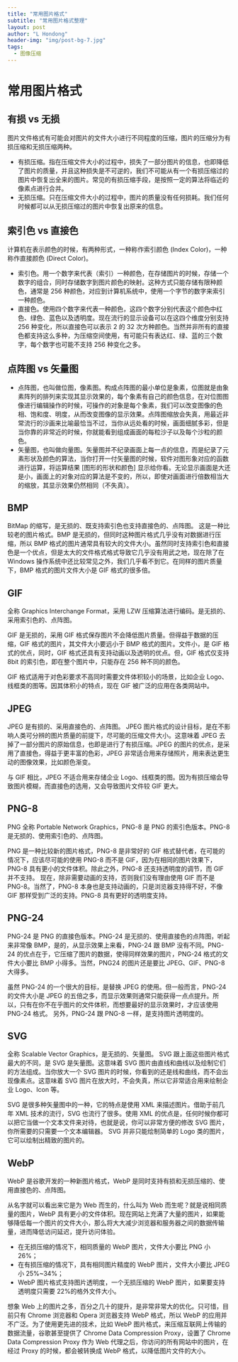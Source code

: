 ```yaml
---
title: "常用图片格式"
subtitle: "常用图片格式整理"
layout: post
author: "L Hondong"
header-img: "img/post-bg-7.jpg"
tags:
  - 图像压缩
---
```


# 常用图片格式

## 有损 vs 无损

图片文件格式有可能会对图片的文件大小进行不同程度的压缩，图片的压缩分为有损压缩和无损压缩两种。

- 有损压缩。指在压缩文件大小的过程中，损失了一部分图片的信息，也即降低了图片的质量，并且这种损失是不可逆的，我们不可能从有一个有损压缩过的图片中恢复出全来的图片。常见的有损压缩手段，是按照一定的算法将临近的像素点进行合并。
- 无损压缩。只在压缩文件大小的过程中，图片的质量没有任何损耗。我们任何时候都可以从无损压缩过的图片中恢复出原来的信息。

## 索引色 vs 直接色

计算机在表示颜色的时候，有两种形式，一种称作索引颜色 (Index Color)，一种称作直接颜色 (Direct Color)。

- 索引色。用一个数字来代表（索引）一种颜色，在存储图片的时候，存储一个数字的组合，同时存储数字到图片颜色的映射。这种方式只能存储有限种颜色，通常是 256 种颜色，对应到计算机系统中，使用一个字节的数字来索引一种颜色。
- 直接色。使用四个数字来代表一种颜色，这四个数字分别代表这个颜色中红色、绿色、蓝色以及透明度。现在流行的显示设备可以在这四个维度分别支持 256 种变化，所以直接色可以表示 2 的 32 次方种颜色。当然并非所有的直接色都支持这么多种，为压缩空间使用，有可能只有表达红、绿、蓝的三个数字，每个数字也可能不支持 256 种变化之多。

## 点阵图 vs 矢量图

- 点阵图，也叫做位图，像素图。构成点阵图的最小单位是象素，位图就是由象素阵列的排列来实现其显示效果的，每个象素有自己的颜色信息，在对位图图像进行编辑操作的时候，可操作的对象是每个象素，我们可以改变图像的色相、饱和度、明度，从而改变图像的显示效果。点阵图缩放会失真，用最近非常流行的沙画来比喻最恰当不过，当你从远处看的时候，画面细腻多彩，但是当你靠的非常近的时候，你就能看到组成画面的每粒沙子以及每个沙粒的颜色。
- 矢量图，也叫做向量图。矢量图并不纪录画面上每一点的信息，而是纪录了元素形状及颜色的算法，当你打开一付矢量图的时候，软件对图形象对应的函数进行运算，将运算结果 [图形的形状和颜色] 显示给你看。无论显示画面是大还是小，画面上的对象对应的算法是不变的，所以，即使对画面进行倍数相当大的缩放，其显示效果仍然相同（不失真）。

## BMP

BitMap 的缩写，是无损的、既支持索引色也支持直接色的、点阵图。
这是一种比较老的图片格式。BMP 是无损的，但同时这种图片格式几乎没有对数据进行压缩，所以 BMP 格式的图片通常具有较大的文件大小。虽然同时支持索引色和直接色是一个优点，但是太大的文件格式格式导致它几乎没有用武之地，现在除了在 Windows 操作系统中还比较常见之外，我们几乎看不到它。在同样的图片质量下，BMP 格式的图片文件大小是 GIF 格式的很多倍。

## GIF

全称 Graphics Interchange Format，采用 LZW 压缩算法进行编码。是无损的、采用索引色的、点阵图。

GIF 是无损的，采用 GIF 格式保存图片不会降低图片质量。但得益于数据的压缩，GIF 格式的图片，其文件大小要远小于 BMP 格式的图片。文件小，是 GIF 格式的优点，同时，GIF 格式还具有支持动画以及透明的优点。但，GIF 格式仅支持 8bit 的索引色，即在整个图片中，只能存在 256 种不同的颜色。

GIF 格式适用于对色彩要求不高同时需要文件体积较小的场景，比如企业 Logo、线框类的图等。因其体积小的特点，现在 GIF 被广泛的应用在各类网站中。

## JPEG

JPEG 是有损的、采用直接色的、点阵图。
JPEG 图片格式的设计目标，是在不影响人类可分辨的图片质量的前提下，尽可能的压缩文件大小。这意味着 JPEG 去掉了一部分图片的原始信息，也即是进行了有损压缩。JPEG 的图片的优点，是采用了直接色，得益于更丰富的色彩，JPEG 非常适合用来存储照片，用来表达更生动的图像效果，比如颜色渐变。

与 GIF 相比，JPEG 不适合用来存储企业 Logo、线框类的图。因为有损压缩会导致图片模糊，而直接色的选用，又会导致图片文件较 GIF 更大。

## PNG-8

PNG 全称 Portable Network Graphics，PNG-8 是 PNG 的索引色版本。PNG-8 是无损的、使用索引色的、点阵图。

PNG 是一种比较新的图片格式，PNG-8 是非常好的 GIF 格式替代者，在可能的情况下，应该尽可能的使用 PNG-8 而不是 GIF，因为在相同的图片效果下，PNG-8 具有更小的文件体积。除此之外，PNG-8 还支持透明度的调节，而 GIF 并不支持。 现在，除非需要动画的支持，否则我们没有理由使用 GIF 而不是 PNG-8。当然了，PNG-8 本身也是支持动画的，只是浏览器支持得不好，不像 GIF 那样受到广泛的支持。PNG-8 具有更好的透明度支持。

## PNG-24

PNG-24 是 PNG 的直接色版本。PNG-24 是无损的、使用直接色的点阵图，听起来非常像 BMP，是的，从显示效果上来看，PNG-24 跟 BMP 没有不同。PNG-24 的优点在于，它压缩了图片的数据，使得同样效果的图片，PNG-24 格式的文件大小要比 BMP 小得多。当然，PNG24 的图片还是要比 JPEG、GIF、PNG-8 大得多。

虽然 PNG-24 的一个很大的目标，是替换 JPEG 的使用。但一般而言，PNG-24 的文件大小是 JPEG 的五倍之多，而显示效果则通常只能获得一点点提升。所以，只有在你不在乎图片的文件体积，而想要最好的显示效果时，才应该使用 PNG-24 格式。 另外，PNG-24 跟 PNG-8 一样，是支持图片透明度的。

## SVG

全称 Scalable Vector Graphics，是无损的、矢量图。
SVG 跟上面这些图片格式最大的不同，是 SVG 是矢量图。这意味着 SVG 图片由直线和曲线以及绘制它们的方法组成。当你放大一个 SVG 图片的时候，你看到的还是线和曲线，而不会出现像素点。这意味着 SVG 图片在放大时，不会失真，所以它非常适合用来绘制企业 Logo、Icon 等。

SVG 是很多种矢量图中的一种，它的特点是使用 XML 来描述图片。借助于前几年 XML 技术的流行，SVG 也流行了很多。使用 XML 的优点是，任何时候你都可以把它当做一个文本文件来对待，也就是说，你可以非常方便的修改 SVG 图片，你所需要的只需要一个文本编辑器。
SVG 并非只能绘制简单的 Logo 类的图片，它可以绘制出精致的图片的。

## WebP

WebP 是谷歌开发的一种新图片格式，WebP 是同时支持有损和无损压缩的、使用直接色的、点阵图。

从名字就可以看出来它是为 Web 而生的，什么叫为 Web 而生呢？就是说相同质量的图片，WebP 具有更小的文件体积。现在网站上充满了大量的图片，如果能够降低每一个图片的文件大小，那么将大大减少浏览器和服务器之间的数据传输量，进而降低访问延迟，提升访问体验。

- 在无损压缩的情况下，相同质量的 WebP 图片，文件大小要比 PNG 小 26%；
- 在有损压缩的情况下，具有相同图片精度的 WebP 图片，文件大小要比 JPEG 小 25%~34%；
- WebP 图片格式支持图片透明度，一个无损压缩的 WebP 图片，如果要支持透明度只需要 22%的格外文件大小。

想象 Web 上的图片之多，百分之几十的提升，是非常非常大的优化。只可惜，目前只有 Chrome 浏览器和 Opera 浏览器支持 WebP 格式，所以 WebP 的应用并不广泛。为了使用更先进的技术，比如 WebP 图片格式，来压缩互联网上传输的数据流量，谷歌甚至提供了 Chrome Data Compression Proxy，设置了 Chrome Data Compression Proxy 作为 Web 代理之后，你访问的所有网站中的图片，在经过 Proxy 的时候，都会被转换成 WebP 格式，以降低图片文件的大小。
